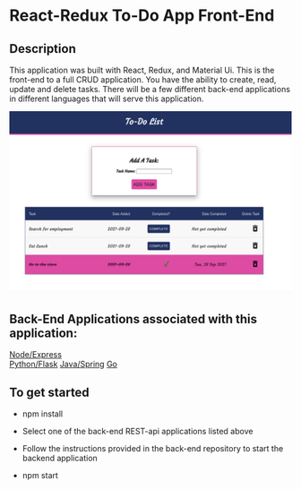 # React-Redux To-Do App Front-End

## Description

This application was built with React, Redux, and Material Ui. This is the front-end to a full CRUD application.
You have the ability to create, read, update and delete tasks. There will be a few different back-end applications in different languages that
will serve this application.

![App Photo](public/new_todo_photo.png)

Back-End Applications associated with this application:
---

[Node/Express](https://github.com/jothoudt/backend-todo-node-express)   
[Python/Flask](https://github.com/jothoudt/python-to-do-backend)
[Java/Spring](https://github.com/jothoudt/spring-backend-todo) 
[Go](https://github.com/jothoudt/go-backend-todo)




## To get started

- npm install

- Select one of the back-end REST-api applications listed above

- Follow the instructions provided in the back-end repository to start the backend application

- npm start
